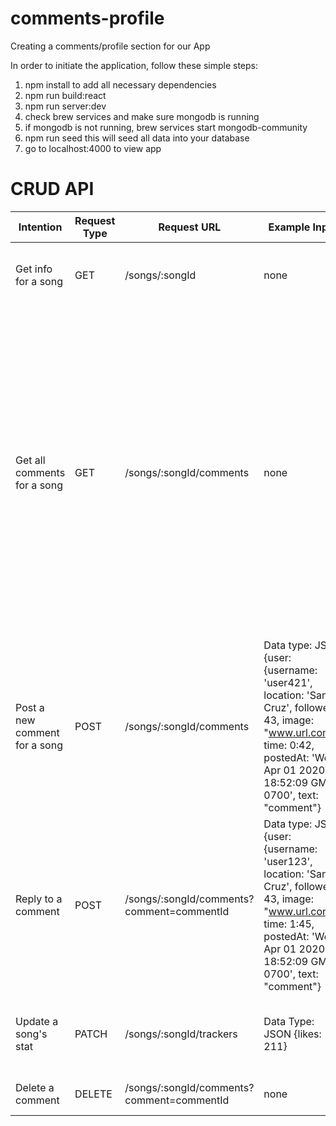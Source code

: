 # comments-profile
Creating a comments/profile section for our App

In order to initiate the application, follow these simple steps:

1) npm install to add all necessary dependencies
2) npm run build:react
3) npm run server:dev
4) check brew services and make sure mongodb is running
5) if mongodb is not running, brew services start mongodb-community
6) npm run seed 
    this will seed all data into your database
7) go to localhost:4000 to view app


# CRUD API

Intention | Request Type | Request URL | Example Input | Response Body
--------- | ------------ | ------------ | ------------ | ----------- |
Get info for a song| GET | /songs/:songId | none | {plays: 302, likes: 43, reposts: 69, follows: 12, tracks: 32}
Get all comments for a song| GET | /songs/:songId/comments | none | [1 : {user: {username: 'user420', location: 'Santa Cruz', followers: 43, image: "www.url.com"} , time: 0:42, postedAt: 'Wed Apr 01 2020 18:52:09 GMT-0700', text: "comment1"}, 2 : {user: {username: 'user123', location: 'Santa Cruz', followers: 43, image: "www.url.com"}, time: 2:52, postedAt: 'Wed Apr 01 2020 12:52:09 GMT-0700', text: "comment2"}]
Post a new comment for a song| POST | /songs/:songId/comments | Data type: JSON {user: {username: 'user421', location: 'Santa Cruz', followers: 43, image: "www.url.com"}, time: 0:42, postedAt: 'Wed Apr 01 2020 18:52:09 GMT-0700', text: "comment"} | Returns a status code based on success
Reply to a comment | POST | /songs/:songId/comments?comment=commentId | Data type: JSON {user: {username: 'user123', location: 'Santa Cruz', followers: 43, image: "www.url.com"}, time: 1:45, postedAt: 'Wed Apr 01 2020 18:52:09 GMT-0700', text: "comment"} | Returns a status code based on success
Update a song's stat | PATCH | /songs/:songId/trackers | Data Type: JSON   {likes: 211} | {plays: 100, likes: 212, reposts: 49} Returns a status code based on success
Delete a comment| DELETE | /songs/:songId/comments?comment=commentId | none | Returns a status code based on success

